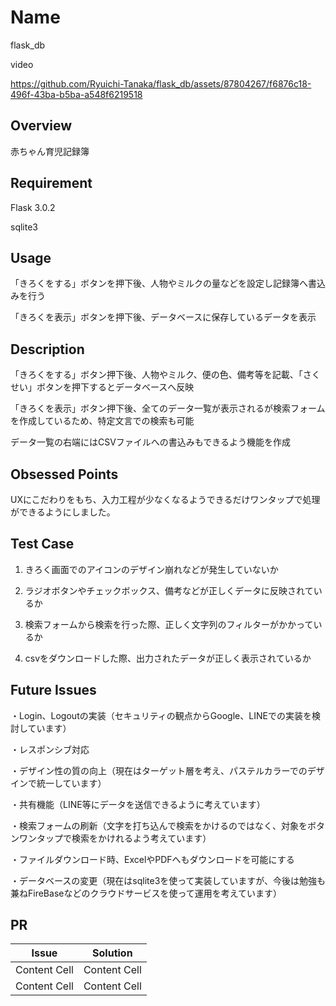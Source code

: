 # Name
flask_db

video

https://github.com/Ryuichi-Tanaka/flask_db/assets/87804267/f6876c18-496f-43ba-b5ba-a548f6219518

## Overview
赤ちゃん育児記録簿
## Requirement
Flask 3.0.2

sqlite3
## Usage
「きろくをする」ボタンを押下後、人物やミルクの量などを設定し記録簿へ書込みを行う

「きろくを表示」ボタンを押下後、データベースに保存しているデータを表示

## Description

「きろくをする」ボタン押下後、人物やミルク、便の色、備考等を記載、「さくせい」ボタンを押下するとデータベースへ反映

「きろくを表示」ボタン押下後、全てのデータ一覧が表示されるが検索フォームを作成しているため、特定文言での検索も可能

データ一覧の右端にはCSVファイルへの書込みもできるよう機能を作成

## Obsessed Points

UXにこだわりをもち、入力工程が少なくなるようできるだけワンタップで処理ができるようにしました。

## Test Case

1. きろく画面でのアイコンのデザイン崩れなどが発生していないか

2. ラジオボタンやチェックボックス、備考などが正しくデータに反映されているか

3. 検索フォームから検索を行った際、正しく文字列のフィルターがかかっているか

4. csvをダウンロードした際、出力されたデータが正しく表示されているか

## Future Issues

・Login、Logoutの実装（セキュリティの観点からGoogle、LINEでの実装を検討しています）

・レスポンシブ対応

・デザイン性の質の向上（現在はターゲット層を考え、パステルカラーでのデザインで統一しています）

・共有機能（LINE等にデータを送信できるように考えています）

・検索フォームの刷新（文字を打ち込んで検索をかけるのではなく、対象をボタンワンタップで検索をかけれるよう考えています）

・ファイルダウンロード時、ExcelやPDFへもダウンロードを可能にする

・データベースの変更（現在はsqlite3を使って実装していますが、今後は勉強も兼ねFireBaseなどのクラウドサービスを使って運用を考えています）

## PR

| Issue  | Solution |
| ------------- | ------------- |
| Content Cell  | Content Cell  |
| Content Cell  | Content Cell  |
